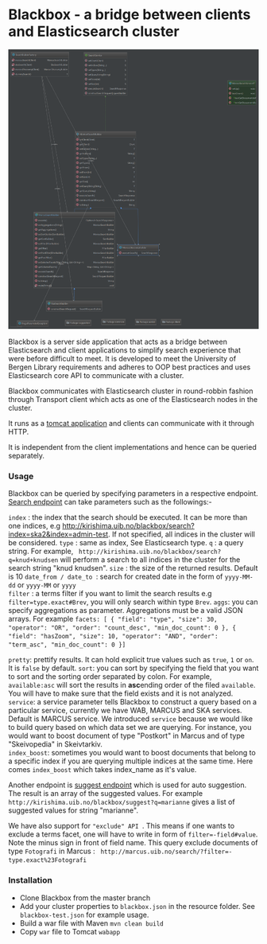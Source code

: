 # Blackbox - a bridge between clients and Elasticsearch cluster

![Alt text](src/main/webapp/images/class_diagram.png?raw=true "Class diagrams")

Blackbox is a server side application that acts as a bridge between Elasticsearch and client applications to simplify search experience that were before difficult to meet. It is developed to meet the University of Bergen Library requirements and adheres to OOP best practices and uses Elasticsearch core API to communicate with a cluster.

Blackbox communicates with Elasticsearch cluster in round-robbin fashion through Transport client which acts as one of the Elasticsearch nodes in the cluster. 

It runs as a [tomcat application](http://kirishima.uib.no/blackbox) and clients can communicate with it through HTTP.

It is independent from the client implementations and hence can be queried separately. 

### Usage 
Blackbox can be queried by specifying parameters in a respective endpoint.
[Search endpoint](http://kirishima.uib.no/blackbox/search) can take parameters such as the followings:-

`index` : the index that the search should be executed. It can be more than one indices, e.g http://kirishima.uib.no/blackbox/search?index=ska2&index=admin-test. If not specified, all indices in the cluster will be considered.
`type` : same as index, See Elasticsearch type.
`q` : a query string. For example, ` http://kirishima.uib.no/blackbox/search?q=knud+knudsen` will perform a search to all indices in the cluster for the search string "knud knudsen".
`size` : the size of the returned results. Default is 10
`date_from / date_to `: search for created date in the form of `yyyy-MM-dd` or  `yyyy-MM` or  `yyyy`  
`filter` : a terms filter if you want to limit the search results e.g `filter=type.exact#Brev`, you will only search within type `Brev`.
`aggs`: you can specify aggregations as parameter. Aggregations must be a valid JSON arrays. For example ``` facets: [
                                                                                                                                            {
                                                                                                                                                "field": "type",
                                                                                                                                                "size": 30,
                                                                                                                                                "operator": "OR",
                                                                                                                                                "order": "count_desc",
                                                                                                                                                "min_doc_count": 0
                                                                                                                                            },
                                                                                                                                            {
                                                                                                                                                "field": "hasZoom",
                                                                                                                                                "size": 10,
                                                                                                                                                "operator": "AND",
                                                                                                                                                "order": "term_asc",
                                                                                                                                                "min_doc_count": 0
                                                                                                                                            }]
                                                                                                                                            ``` 
                                                                                                                                            
`pretty`: prettify results. It can hold explicit true values such as `true`, `1` or `on`. It is `false` by default.
`sort`: you can sort by specifying the field that you want to sort and the sorting order separated by colon. For example, `available:asc` will sort the results in **asc**ending order of the filed `available`. You will have to make sure that the field exists and it is not analyzed.
`service`: a service parameter tells Blackbox to construct a query based on a particular service, currently we have WAB, MARCUS and SKA services. Default is MARCUS service. We introduced  `service` because we would like to build query based on which data set we are querying. For instance, you would want to boost document of type "Postkort" in Marcus and of type "Skeivopedia" in Skeivtarkiv.  
`index_boost`: sometimes you would want to boost documents that belong to a specific index if you are querying multiple indices at the same time. Here comes `index_boost` which takes index_name as it's value. 

Another endpoint is [suggest endpoint](http://kirishima.uib.no/blackbox/suggest?=marcus) which is used for auto suggestion. The result is an array of the suggested values. For example `http://kirishima.uib.no/blackbox/suggest?q=marianne` gives a list of suggested values for string "marianne".


We have also support for `"exclude" API `. This means if one wants to exclude a terms facet, one will have to write in form of
`filter=-field#value`. Note the minus sign in front of field name. This query exclude documents of type `Fotografi` in Marcus : ` http://marcus.uib.no/search/?filter=-type.exact%23Fotografi`


### Installation 

* Clone Blackbox from the master branch 
* Add your cluster properties to `blackbox.json` in the resource folder. See `blackbox-test.json` for example usage.
* Build a war file with Maven `mvn clean build`
* Copy `war` file to Tomcat `wabapp` 